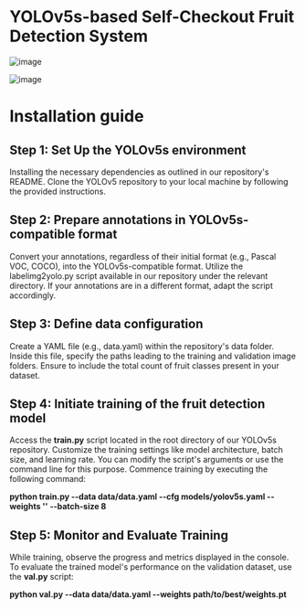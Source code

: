 # YOLOv5s-based Self-Checkout Fruit Detection System

![image](https://github.com/huuphanjr/ComputerVision/assets/130680698/f687f726-94d9-4d9d-9073-2d06a5b5f688)

![image](https://github.com/huuphanjr/ComputerVision/assets/130680698/95ed3224-b9b9-4b30-9690-82c245208458)


# Installation guide

## Step 1: Set Up the YOLOv5s environment

Installing the necessary dependencies as outlined in our repository's README. Clone the YOLOv5 repository to your local machine by following the provided instructions.

## Step 2: Prepare annotations in YOLOv5s-compatible format

Convert your annotations, regardless of their initial format (e.g., Pascal VOC, COCO), into the YOLOv5s-compatible format. Utilize the labelimg2yolo.py script available in our repository under the relevant directory. If your annotations are in a different format, adapt the script accordingly.

## Step 3: Define data configuration

Create a YAML file (e.g., data.yaml) within the repository's data folder. Inside this file, specify the paths leading to the training and validation image folders. Ensure to include the total count of fruit classes present in your dataset.

## Step 4: Initiate training of the fruit detection model

Access the **train.py** script located in the root directory of our YOLOv5s repository. Customize the training settings like model architecture, batch size, and learning rate. You can modify the script's arguments or use the command line for this purpose. Commence training by executing the following command:

**python train.py --data data/data.yaml --cfg models/yolov5s.yaml --weights '' --batch-size 8**


## Step 5: Monitor and Evaluate Training

While training, observe the progress and metrics displayed in the console. To evaluate the trained model's performance on the validation dataset, use the **val.py** script:

**python val.py --data data/data.yaml --weights path/to/best/weights.pt**





